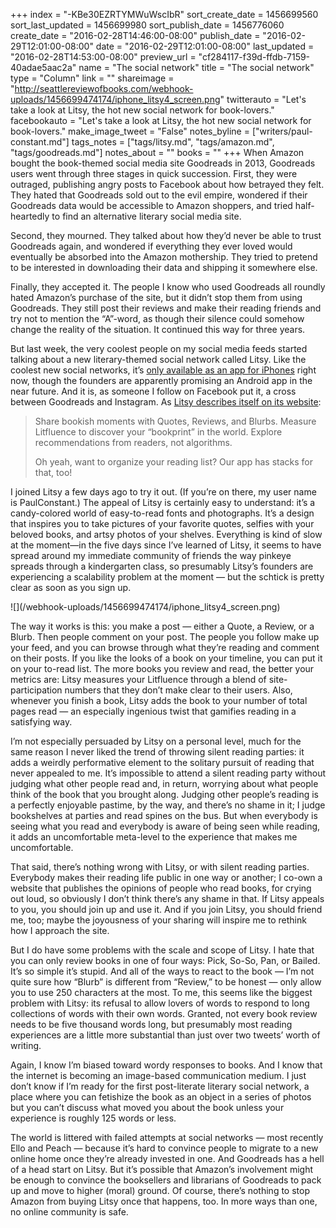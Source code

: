 +++
index = "-KBe30EZRTYMWuWscIbR"
sort_create_date = 1456699560
sort_last_updated = 1456699980
sort_publish_date = 1456776060
create_date = "2016-02-28T14:46:00-08:00"
publish_date = "2016-02-29T12:01:00-08:00"
date = "2016-02-29T12:01:00-08:00"
last_updated = "2016-02-28T14:53:00-08:00"
preview_url = "cf284117-f39d-ffdb-7159-40adae5aac2a"
name = "The social network"
title = "The social network"
type = "Column"
link = ""
shareimage = "http://seattlereviewofbooks.com/webhook-uploads/1456699474174/iphone_litsy4_screen.png"
twitterauto = "Let's take a look at Litsy, the hot new social network for book-lovers."
facebookauto = "Let's take a look at Litsy, the hot new social network for book-lovers."
make_image_tweet = "False"
notes_byline = ["writers/paul-constant.md"]
tags_notes = ["tags/litsy.md", "tags/amazon.md", "tags/goodreads.md"]
notes_about = ""
books = ""
+++
When Amazon bought the book-themed social media site Goodreads in 2013, Goodreads users went through three stages in quick succession. First, they were outraged, publishing angry posts to Facebook about how betrayed they felt. They hated that Goodreads sold out to the evil empire, wondered if their Goodreads data would be accessible to Amazon shoppers, and tried half-heartedly to find an alternative literary social media site. 

Second, they mourned. They talked about how they’d never be able to trust Goodreads again, and wondered if everything they ever loved would eventually be absorbed into the Amazon mothership. They tried to pretend to be interested in downloading their data and shipping it somewhere else.

Finally, they accepted it. The people I know who used Goodreads all roundly hated Amazon’s purchase of the site, but it didn’t stop them from using Goodreads. They still post their reviews and make their reading friends and try not to mention the “A”-word, as though their silence could somehow change the reality of the situation. It continued this way for three years.

But last week, the very coolest people on my social media feeds started talking about a new literary-themed social network called Litsy. Like the coolest new social networks, it’s [only available as an app for iPhones](http://litsy.com/) right now, though the founders are apparently promising an Android app in the near future. And it is, as someone I follow on Facebook put it, a cross between Goodreads and Instagram. As [Litsy describes itself on its website](http://litsy.com/):

<blockquote><p>Share bookish moments with Quotes, Reviews, and Blurbs. Measure Litfluence to discover your “bookprint” in the world. Explore recommendations from readers, not algorithms.</p>

<p>Oh yeah, want to organize your reading list? Our app has stacks for that, too!</p></blockquote>

I joined Litsy a few days ago to try it out. (If you’re on there, my user name is PaulConstant.) The appeal of Litsy is certainly easy to understand: it’s a candy-colored world of easy-to-read fonts and photographs. It’s a design that inspires you to take pictures of your favorite quotes, selfies with your beloved books, and artsy photos of your shelves. Everything is kind of slow at the moment—in the five days since I’ve learned of Litsy, it seems to have spread around my immediate community of friends the way pinkeye spreads through a kindergarten class, so presumably Litsy’s founders are experiencing a scalability problem at the moment — but the schtick is pretty clear as soon as you sign up. 

<p class="image-left">![](/webhook-uploads/1456699474174/iphone_litsy4_screen.png)</p>The way it works is this: you make a post — either a Quote, a Review, or a Blurb. Then people comment on your post. The people you follow make up your feed, and you can browse through what they’re reading and comment on their posts. If you like the looks of a book on your timeline, you can put it on your to-read list. The more books you review and read, the better your metrics are: Litsy measures your Litfluence through a blend of site-participation numbers that they don’t make clear to their users. Also, whenever you finish a book, Litsy adds the book to your number of total pages read — an especially ingenious twist that gamifies reading in a satisfying way.

I’m not especially persuaded by Litsy on a personal level, much for the same reason I never liked the trend of throwing silent reading parties: it adds a weirdly performative element to the solitary pursuit of reading that never appealed to me. It’s impossible to attend a silent reading party without judging what other people read and, in return, worrying about what people think of the book that you brought along. Judging other people’s reading is a perfectly enjoyable pastime, by the way, and there’s no shame in it; I judge bookshelves at parties and read spines on the bus. But when everybody is seeing what you read and everybody is aware of being seen while reading, it adds an uncomfortable meta-level to the experience that makes me uncomfortable.

That said, there’s nothing wrong with Litsy, or with silent reading parties. Everybody makes their reading life public in one way or another; I co-own a website that publishes the opinions of people who read books, for crying out loud, so obviously I don’t think there’s any shame in that. If Litsy appeals to you, you should join up and use it. And if you join Litsy, you should friend me, too; maybe the joyousness of your sharing will inspire me to rethink how I approach the site.

But I do have some problems with the scale and scope of Litsy. I hate that you can only review books in one of four ways:  Pick, So-So, Pan, or Bailed. It’s so simple it’s stupid. And all of the ways to react to the book — I’m not quite sure how “Blurb” is different from “Review,” to be honest — only allow you to use 250 characters at the most. To me, this seems like the biggest problem with Litsy: its refusal to allow lovers of words to respond to long collections of words with their own words. Granted, not every book review needs to be five thousand words long, but presumably most reading experiences are a little more substantial than just over two tweets’ worth of writing.

Again, I know I’m biased toward wordy responses to books. And I know that the internet is becoming an image-based communication medium. I just don’t know if I’m ready for the first post-literate literary social network, a place where you can fetishize the book as an object in a series of photos but you can’t discuss what moved you about the book unless your experience is roughly 125 words or less.

The world is littered with failed attempts at social networks — most recently Ello and Peach — because it’s hard to convince people to migrate to a new online home once they’re already invested in one. And Goodreads has a hell of a head start on Litsy. But it’s possible that Amazon’s involvement might be enough to convince the booksellers and librarians of Goodreads to pack up and move to higher (moral) ground. Of course, there’s nothing to stop Amazon from buying Litsy once that happens, too. In more ways than one, no online community is safe. 